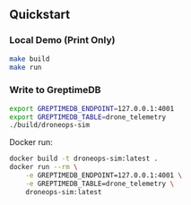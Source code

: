 ## Quickstart

### Local Demo (Print Only)

```bash
make build
make run
```

### Write to GreptimeDB

```bash
export GREPTIMEDB_ENDPOINT=127.0.0.1:4001
export GREPTIMEDB_TABLE=drone_telemetry
./build/droneops-sim
```

Docker run:

```bash
docker build -t droneops-sim:latest .
docker run --rm \
    -e GREPTIMEDB_ENDPOINT=127.0.0.1:4001 \
    -e GREPTIMEDB_TABLE=drone_telemetry \
    droneops-sim:latest
```

